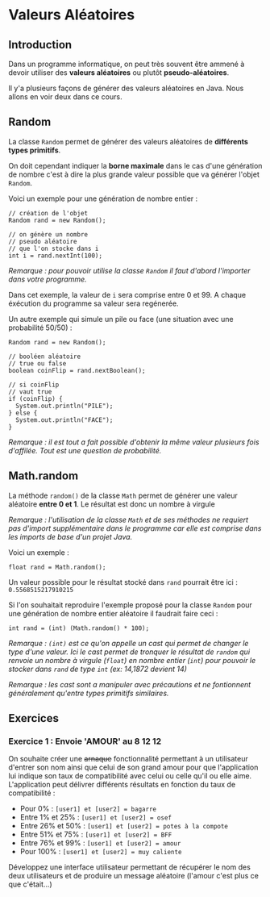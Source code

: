 # Valeurs Aléatoires

## Introduction

Dans un programme informatique, on peut très souvent être ammené à devoir utiliser des **valeurs aléatoires** ou plutôt **pseudo-aléatoires**.

Il y'a plusieurs façons de générer des valeurs aléatoires en Java. Nous allons en voir deux dans ce cours.

## Random

La classe `Random` permet de générer des valeurs aléatoires de **différents types primitifs**.

On doit cependant indiquer la **borne maximale** dans le cas d'une génération de nombre c'est à dire la plus grande valeur possible que va générer l'objet `Random`.

Voici un exemple pour une génération de nombre entier :

```
// création de l'objet
Random rand = new Random();

// on génère un nombre
// pseudo aléatoire
// que l'on stocke dans i
int i = rand.nextInt(100);
```

_Remarque : pour pouvoir utilise la classe `Random` il faut d'abord l'importer dans votre programme._

Dans cet exemple, la valeur de `i` sera comprise entre 0 et 99. A chaque éxécution du programme sa valeur sera regénerée.

Un autre exemple qui simule un pile ou face (une situation avec une probabilité 50/50) :

```
Random rand = new Random();

// booléen aléatoire
// true ou false
boolean coinFlip = rand.nextBoolean();

// si coinFlip
// vaut true
if (coinFlip) {
  System.out.println("PILE");
} else {
  System.out.println("FACE");
}
```

_Remarque : il est tout a fait possible d'obtenir la même valeur plusieurs fois d'affilée. Tout est une question de probabilité._

## Math.random

La méthode `random()` de la classe `Math` permet de générer une valeur aléatoire **entre 0 et 1**. Le résultat est donc un nombre à virgule

_Remarque : l'utilisation de la classe `Math` et de ses méthodes ne requiert pas d'import supplémentaire dans le programme car elle est comprise dans les imports de base d'un projet Java._

Voici un exemple :

```
float rand = Math.random();
```

Un valeur possible pour le résultat stocké dans `rand` pourrait être ici : `0.5568515217910215`

Si l'on souhaitait reproduire l'exemple proposé pour la classe `Random` pour une génération de nombre entier aléatoire il faudrait faire ceci :

```
int rand = (int) (Math.random() * 100);
```

_Remarque : `(int)` est ce qu'on appelle un cast qui permet de changer le type d'une valeur. Ici le cast permet de tronquer le résultat de `random` qui renvoie un nombre à virgule (`float`) en nombre entier (`int`) pour pouvoir le stocker dans `rand` de type `int` (ex: 14,1872 devient 14)_

_Remarque : les cast sont a manipuler avec précautions et ne fontionnent généralement qu'entre types primitifs similaires._

## Exercices

### Exercice 1 : Envoie 'AMOUR' au 8 12 12

On souhaite créer une ~~arnaque~~ fonctionnalité permettant à un utilisateur d'entrer son nom ainsi que celui de son grand amour pour que l'application lui indique son taux de compatibilité avec celui ou celle qu'il ou elle aime. L'application peut délivrer différents résultats en fonction du taux de compatibilité :

- Pour 0% : `[user1] et [user2] = bagarre`
- Entre 1% et 25% : `[user1] et [user2] = osef`
- Entre 26% et 50% : `[user1] et [user2] = potes à la compote`
- Entre 51% et 75% : `[user1] et [user2] = BFF`
- Entre 76% et 99% : `[user1] et [user2] = amour`
- Pour 100% : `[user1] et [user2] = muy caliente`

Développez une interface utilisateur permettant de récupérer le nom des deux utilisateurs et de produire un message aléatoire (l'amour c'est plus ce que c'était...)
